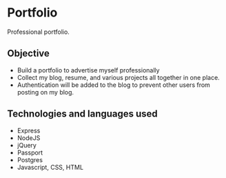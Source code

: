 # Portfolio
Professional portfolio.

## Objective
- Build a portfolio to advertise myself professionally
- Collect my blog, resume, and various projects all together in one place.
- Authentication will be added to the blog to prevent other users from posting on my blog.

## Technologies and languages used
- Express
- NodeJS
- jQuery
- Passport
- Postgres    
- Javascript, CSS, HTML